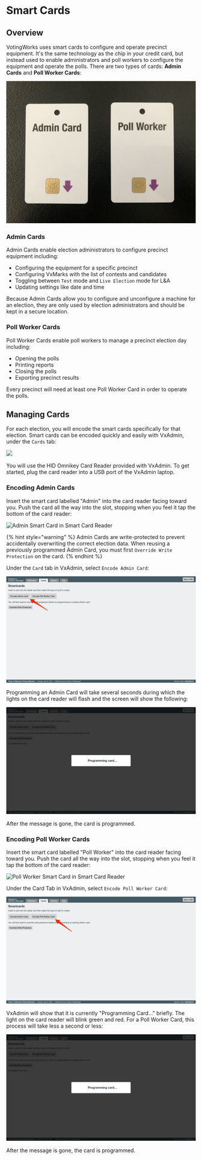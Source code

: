 # Smart Cards

## Overview

VotingWorks uses smart cards to configure and operate precinct equipment. It's the same technology as the chip in your credit card, but instead used to enable administrators and poll workers to configure the equipment and operate the polls. There are two types of cards: **Admin Cards** and **Poll Worker Cards**:

![Admin and Poll Worker Cards](../.gitbook/assets/smartcards.jpg)

### Admin Cards

Admin Cards enable election administrators to configure precinct equipment including:

* Configuring the equipment for a specific precinct
* Configuring VxMarks with the list of contests and candidates
* Toggling between `Test` mode and `Live Election` mode for L\&A
* Updating settings like date and time

Because Admin Cards allow you to configure and unconfigure a machine for an election, they are only used by election administrators and should be kept in a secure location.

### Poll Worker Cards

Poll Worker Cards enable poll workers to manage a precinct election day including:

* Opening the polls
* Printing reports
* Closing the polls
* Exporting precinct results

Every precinct will need at least one Poll Worker Card in order to operate the polls.

## Managing Cards

For each election, you will encode the smart cards specifically for that election. Smart cards can be encoded quickly and easily with VxAdmin, under the `Cards` tab:

![](../.gitbook/assets/card\_tab.jpg)

You will use the HID Omnikey Card Reader provided with VxAdmin. To get started, plug the card reader into a USB port of the VxAdmin laptop.

### Encoding Admin Cards

Insert the smart card labelled "Admin" into the card reader facing toward you. Push the card all the way into the slot, stopping when you feel it tap the bottom of the card reader:

![Admin Smart Card in Smart Card Reader](../.gitbook/assets/IMG\_4477.jpeg)

{% hint style="warning" %}
Admin Cards are write-protected to prevent accidentally overwriting the correct election data. When reusing a previously programmed Admin Card, you must first `Override Write Protection` on the card.
{% endhint %}

Under the `Card` tab in VxAdmin, select `Encode Admin Card`:

![](../.gitbook/assets/eac.jpg)

Programming an Admin Card will take several seconds during which the lights on the card reader will flash and the screen will show the following:

![](<../.gitbook/assets/Screenshot from 2021-06-28 16-07-45.png>)

After the message is gone, the card is programmed.

### Encoding Poll Worker Cards

Insert the smart card labelled "Poll Worker" into the card reader facing toward you. Push the card all the way into the slot, stopping when you feel it tap the bottom of the card reader:

![Poll Worker Smart Card in Smart Card Reader](../.gitbook/assets/IMG\_4478.jpeg)

Under the Card Tab in VxAdmin, select `Encode Poll Worker Card`:

![](../.gitbook/assets/epwc.jpg)

VxAdmin will show that it is currently "Programming Card..." briefly. The light on the card reader will blink green and red. For a Poll Worker Card, this process will take less a second or less:

![](<../.gitbook/assets/Screenshot from 2021-06-28 16-07-45.png>)

After the message is gone, the card is programmed.

##
